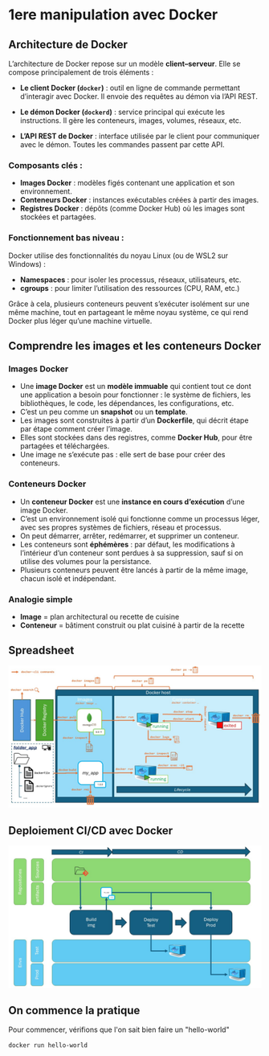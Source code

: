 # 1ere manipulation avec Docker


## Architecture de Docker

L’architecture de Docker repose sur un modèle **client–serveur**. Elle se compose principalement de trois éléments :

- **Le client Docker (`docker`)** : outil en ligne de commande permettant d’interagir avec Docker. Il envoie des requêtes au démon via l’API REST.
  
- **Le démon Docker (`dockerd`)** : service principal qui exécute les instructions. Il gère les conteneurs, images, volumes, réseaux, etc.

- **L’API REST de Docker** : interface utilisée par le client pour communiquer avec le démon. Toutes les commandes passent par cette API.

### Composants clés :

- **Images Docker** : modèles figés contenant une application et son environnement.
- **Conteneurs Docker** : instances exécutables créées à partir des images.
- **Registres Docker** : dépôts (comme Docker Hub) où les images sont stockées et partagées.

### Fonctionnement bas niveau :

Docker utilise des fonctionnalités du noyau Linux (ou de WSL2 sur Windows) :

- **Namespaces** : pour isoler les processus, réseaux, utilisateurs, etc.
- **cgroups** : pour limiter l’utilisation des ressources (CPU, RAM, etc.)

Grâce à cela, plusieurs conteneurs peuvent s’exécuter isolément sur une même machine, tout en partageant le même noyau système, ce qui rend Docker plus léger qu’une machine virtuelle.

## Comprendre les images et les conteneurs Docker

### Images Docker

- Une **image Docker** est un **modèle immuable** qui contient tout ce dont une application a besoin pour fonctionner : le système de fichiers, les bibliothèques, le code, les dépendances, les configurations, etc.
- C’est un peu comme un **snapshot** ou un **template**.
- Les images sont construites à partir d’un **Dockerfile**, qui décrit étape par étape comment créer l’image.
- Elles sont stockées dans des registres, comme **Docker Hub**, pour être partagées et téléchargées.
- Une image ne s’exécute pas : elle sert de base pour créer des conteneurs.

### Conteneurs Docker

- Un **conteneur Docker** est une **instance en cours d’exécution** d’une image Docker.
- C’est un environnement isolé qui fonctionne comme un processus léger, avec ses propres systèmes de fichiers, réseau et processus.
- On peut démarrer, arrêter, redémarrer, et supprimer un conteneur.
- Les conteneurs sont **éphémères** : par défaut, les modifications à l’intérieur d’un conteneur sont perdues à sa suppression, sauf si on utilise des volumes pour la persistance.
- Plusieurs conteneurs peuvent être lancés à partir de la même image, chacun isolé et indépendant.

### Analogie simple

- **Image** = plan architectural ou recette de cuisine  
- **Conteneur** = bâtiment construit ou plat cuisiné à partir de la recette

## Spreadsheet

![Déploiement CI/CD avec Docker](img/docker-cli-speadsheet.jpg)

## Deploiement CI/CD avec Docker

![Déploiement CI/CD avec Docker](img/docker-deploy-schema.jpg)

## On commence la pratique

Pour commencer, vérifions que l'on sait bien faire un "hello-world"

```bash
docker run hello-world
```

